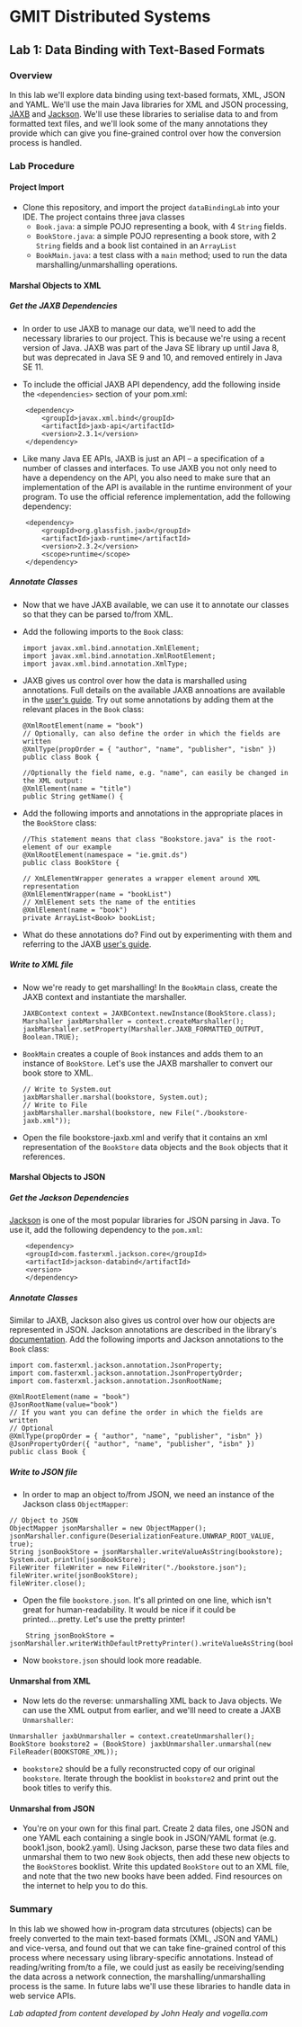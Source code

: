 # GMIT Distributed Systems
## Lab 1: Data Binding with Text-Based Formats
### Overview
In this lab we'll explore data binding using text-based formats, XML, JSON and YAML. We'll use the main Java libraries for XML and JSON processing, [JAXB](https://github.com/eclipse-ee4j/jaxb-ri) and [Jackson](https://github.com/FasterXML/jackson).
We'll use these libraries to serialise data to and from formatted text files, and we'll look some of the many annotations they provide which can give you fine-grained control over how the conversion process is handled.

### Lab Procedure
#### Project Import
- Clone this repository, and import the project `dataBindingLab` into your IDE.
The project contains three java classes
    - `Book.java`: a simple POJO representing a book, with 4 `String` fields.
    - `BookStore.java`: a simple POJO representing a book store, with 2 `String` fields and a book list contained in an `ArrayList`
    - `BookMain.java`: a test class with a `main` method; used to run the data marshalling/unmarshalling operations.

#### Marshal Objects to XML
##### Get the JAXB Dependencies
- In order to use JAXB to manage our data, we'll need to add the necessary libraries to our project. This is because we're using a recent version of Java. JAXB was part of the Java SE library up until Java 8, but was deprecated in Java SE 9 and 10, and removed entirely in Java SE 11.

- To include the official JAXB API dependency, add the following inside the `<dependencies>` section of your pom.xml:
```
    <dependency>
        <groupId>javax.xml.bind</groupId>
        <artifactId>jaxb-api</artifactId>
        <version>2.3.1</version>
    </dependency>
```
- Like many Java EE APIs, JAXB is just an API – a specification of a number of classes and interfaces. To use JAXB you not only need to have a dependency on the API, you also need to make sure that an implementation of the API is available in the runtime environment of your program. To use the official reference implementation, add the following dependency:
```
    <dependency>
        <groupId>org.glassfish.jaxb</groupId>
        <artifactId>jaxb-runtime</artifactId>
        <version>2.3.2</version>
        <scope>runtime</scope>
    </dependency>
```
##### Annotate Classes
- Now that we have JAXB available, we can use it to annotate our classes so that they can be parsed to/from XML.
- Add the following imports to the `Book` class:
    ```
    import javax.xml.bind.annotation.XmlElement;
    import javax.xml.bind.annotation.XmlRootElement;
    import javax.xml.bind.annotation.XmlType;
    ```
- JAXB gives us control over how the data is marshalled using annotations. Full details on the available JAXB annoations are available in the [user's guide](https://javaee.github.io/jaxb-v2/doc/user-guide/release-documentation.html#users-guide). Try out some annotations by adding them at the relevant places in the `Book` class:    
    ```
    @XmlRootElement(name = "book")
    // Optionally, can also define the order in which the fields are written
    @XmlType(propOrder = { "author", "name", "publisher", "isbn" })
    public class Book {
    ```

    ```
    //Optionally the field name, e.g. "name", can easily be changed in the XML output:
    @XmlElement(name = "title")
    public String getName() {
    ```
- Add the following imports and annotations in the appropriate places in the `BookStore` class:
    ```
    //This statement means that class "Bookstore.java" is the root-element of our example
    @XmlRootElement(namespace = "ie.gmit.ds")
    public class BookStore {
    ```
    ```
    // XmLElementWrapper generates a wrapper element around XML representation
    @XmlElementWrapper(name = "bookList")
    // XmlElement sets the name of the entities
    @XmlElement(name = "book")
    private ArrayList<Book> bookList;
    ```
- What do these annotations do? Find out by experimenting with them and referring to the JAXB [user's guide](https://javaee.github.io/jaxb-v2/doc/user-guide/release-documentation.html#users-guide).

##### Write to XML file
- Now we're ready to get marshalling! In the `BookMain` class, create the JAXB context and instantiate the marshaller.
    ```
    JAXBContext context = JAXBContext.newInstance(BookStore.class);
    Marshaller jaxbMarshaller = context.createMarshaller();
    jaxbMarshaller.setProperty(Marshaller.JAXB_FORMATTED_OUTPUT, Boolean.TRUE);
    ```
- `BookMain` creates a couple of `Book` instances and adds them to an instance of `BookStore`. Let's use the JAXB marshaller to convert our book store to XML.
    ```
    // Write to System.out
    jaxbMarshaller.marshal(bookstore, System.out);
    // Write to File
    jaxbMarshaller.marshal(bookstore, new File("./bookstore-jaxb.xml"));
    ```
- Open the file bookstore-jaxb.xml and verify that it contains an xml representation of the `BookStore` data objects and the `Book` objects that it references.

#### Marshal Objects to JSON
##### Get the Jackson Dependencies
[Jackson](https://github.com/FasterXML/jackson) is one of the most popular libraries for JSON parsing in Java. To use it, add the following dependency to the `pom.xml`:
```
	<dependency>
	<groupId>com.fasterxml.jackson.core</groupId>
	<artifactId>jackson-databind</artifactId>
	<version>
	</dependency>    
```
##### Annotate Classes
Similar to JAXB, Jackson also gives us control over how our objects are represented in JSON. Jackson annotations are described in the library's [documentation](https://github.com/FasterXML/jackson-docs/wiki/JacksonAnnotations). Add the following imports and Jackson annotations to the `Book` class:
```
import com.fasterxml.jackson.annotation.JsonProperty;
import com.fasterxml.jackson.annotation.JsonPropertyOrder;
import com.fasterxml.jackson.annotation.JsonRootName;
```

```
@XmlRootElement(name = "book")
@JsonRootName(value="book")
// If you want you can define the order in which the fields are written
// Optional
@XmlType(propOrder = { "author", "name", "publisher", "isbn" })
@JsonPropertyOrder({ "author", "name", "publisher", "isbn" })
public class Book {
```

##### Write to JSON file
- In order to map an object to/from JSON, we need an instance of the Jackson class `ObjectMapper`:
```
// Object to JSON
ObjectMapper jsonMarshaller = new ObjectMapper();
jsonMarshaller.configure(DeserializationFeature.UNWRAP_ROOT_VALUE, true);
String jsonBookStore = jsonMarshaller.writeValueAsString(bookstore);
System.out.println(jsonBookStore);
FileWriter fileWriter = new FileWriter("./bookstore.json");
fileWriter.write(jsonBookStore);
fileWriter.close();
```	

- Open the file `bookstore.json`. It's all printed on one line, which isn't great for human-readability. It would be nice if it could be printed....pretty. Let's use the pretty printer!
```
    String jsonBookStore = jsonMarshaller.writerWithDefaultPrettyPrinter().writeValueAsString(bookstore);
```
- Now `bookstore.json` should look more readable.

#### Unmarshal from XML
- Now lets do the reverse: unmarshalling XML back to Java objects. We can use the XML output from earlier, and we'lll need to create a JAXB `Unmarshaller`:
```
Unmarshaller jaxbUnmarshaller = context.createUnmarshaller();
BookStore bookstore2 = (BookStore) jaxbUnmarshaller.unmarshal(new FileReader(BOOKSTORE_XML));
```		 
- `bookstore2` should be a fully reconstructed copy of our original `bookstore`. Iterate through the booklist in `bookstore2` and print out the book titles to verify this.

#### Unmarshal from JSON
- You're on your own for this final part. Create 2 data files, one JSON and one YAML each containing a single book in JSON/YAML format (e.g. book1.json, book2.yaml). Using Jackson, parse these two data files and unmarshal them to two new `Book` objects, then add these new objects to the `BookStore`s booklist. Write this updated `BookStore` out to an XML file, and note that the two new books have been added. Find resources on the internet to help you to do this.

### Summary
In this lab we showed how in-program data strcutures (objects) can be freely converted to the main text-based formats (XML, JSON and YAML) and vice-versa, and found out that we can take fine-grained control of this process where necessary using library-specific annotations. Instead of reading/writing from/to a file, we could just as easily be receiving/sending the data across a network connection, the marshalling/unmarshalling process is the same. In future labs we'll use these libraries to handle data in web service APIs.



_Lab adapted from content developed by John Healy and vogella.com_
